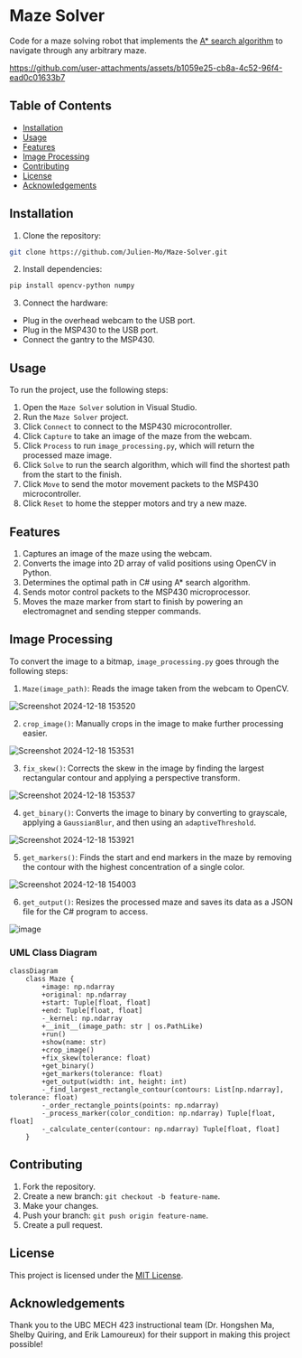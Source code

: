 # Maze Solver
Code for a maze solving robot that implements the [A* search algorithm](https://en.wikipedia.org/wiki/A*_search_algorithm) to navigate through any arbitrary maze.

https://github.com/user-attachments/assets/b1059e25-cb8a-4c52-96f4-ead0c01633b7

## Table of Contents
- [Installation](#installation)
- [Usage](#usage)
- [Features](#features)
- [Image Processing](#image-processing)
- [Contributing](#contributing)
- [License](#license)
- [Acknowledgements](#acknowledgements)

## Installation
1. Clone the repository:
```bash
git clone https://github.com/Julien-Mo/Maze-Solver.git
```

2. Install dependencies:
```bash
pip install opencv-python numpy
```

3. Connect the hardware:
- Plug in the overhead webcam to the USB port.
- Plug in the MSP430 to the USB port.
- Connect the gantry to the MSP430.

## Usage
To run the project, use the following steps:
1. Open the `Maze Solver` solution in Visual Studio.
2. Run the `Maze Solver` project.
4. Click `Connect` to connect to the MSP430 microcontroller.
5. Click `Capture` to take an image of the maze from the webcam.
6. Click `Process` to run `image_processing.py`, which will return the processed maze image.
7. Click `Solve` to run the search algorithm, which will find the shortest path from the start to the finish.
8. Click `Move` to send the motor movement packets to the MSP430 microcontroller.
9. Click `Reset` to home the stepper motors and try a new maze.

## Features
1. Captures an image of the maze using the webcam.
2. Converts the image into 2D array of valid positions using OpenCV in Python.
3. Determines the optimal path in C# using A* search algorithm.
4. Sends motor control packets to the MSP430 microprocessor.
5. Moves the maze marker from start to finish by powering an electromagnet and sending stepper commands.

## Image Processing
To convert the image to a bitmap, `image_processing.py` goes through the following steps:

1. `Maze(image_path)`: Reads the image taken from the webcam to OpenCV.

![Screenshot 2024-12-18 153520](https://github.com/user-attachments/assets/5cfdc3cd-3474-448f-814b-c6750cd22066)

2. `crop_image()`: Manually crops in the image to make further processing easier.

![Screenshot 2024-12-18 153531](https://github.com/user-attachments/assets/96d11106-4f03-404f-9efe-70f78e8cacf1)

3. `fix_skew()`: Corrects the skew in the image by finding the largest rectangular contour and applying a perspective transform.

![Screenshot 2024-12-18 153537](https://github.com/user-attachments/assets/38b3713c-764b-4047-baed-d9a92ac20a67)

4. `get_binary()`: Converts the image to binary by converting to grayscale, applying a `GaussianBlur`, and then using an `adaptiveThreshold`.

![Screenshot 2024-12-18 153921](https://github.com/user-attachments/assets/689f63f1-6f8e-4c2c-9683-566b5c00e529)

5. `get_markers()`: Finds the start and end markers in the maze by removing the contour with the highest concentration of a single color.

![Screenshot 2024-12-18 154003](https://github.com/user-attachments/assets/763dfd03-a900-4a4d-afe2-b8054cce378b)

6. `get_output()`: Resizes the processed maze and saves its data as a JSON file for the C# program to access.

![image](https://github.com/user-attachments/assets/dcc3a001-ba23-4d99-8e49-6dea10d80c7b)



### UML Class Diagram

```mermaid
classDiagram
    class Maze {
        +image: np.ndarray
        +original: np.ndarray
        +start: Tuple[float, float]
        +end: Tuple[float, float]
        -_kernel: np.ndarray
        +__init__(image_path: str | os.PathLike)
        +run()
        +show(name: str)
        +crop_image()
        +fix_skew(tolerance: float)
        +get_binary()
        +get_markers(tolerance: float)
        +get_output(width: int, height: int)
        -_find_largest_rectangle_contour(contours: List[np.ndarray], tolerance: float)
        -_order_rectangle_points(points: np.ndarray)
        -_process_marker(color_condition: np.ndarray) Tuple[float, float]
        -_calculate_center(contour: np.ndarray) Tuple[float, float]
    }
```

## Contributing
1. Fork the repository.
2. Create a new branch: `git checkout -b feature-name`.
3. Make your changes.
4. Push your branch: `git push origin feature-name`.
5. Create a pull request.

## License
This project is licensed under the [MIT License](LICENSE).

## Acknowledgements
Thank you to the UBC MECH 423 instructional team (Dr. Hongshen Ma, Shelby Quiring, and Erik Lamoureux) for their support in making this project possible! 
